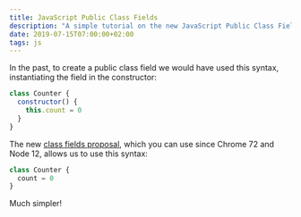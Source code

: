 ```yaml
---
title: JavaScript Public Class Fields
description: "A simple tutorial on the new JavaScript Public Class Fields"
date: 2019-07-15T07:00:00+02:00
tags: js
---
```


In the past, to create a public class field we would have used this syntax, instantiating the field in the constructor:

```js
class Counter {
  constructor() {
    this.count = 0
  }
}
```

The new [class fields proposal](https://github.com/tc39/proposal-class-fields), which you can use since Chrome 72 and Node 12, allows us to use this syntax:

```js
class Counter {
  count = 0
}
```

Much simpler!